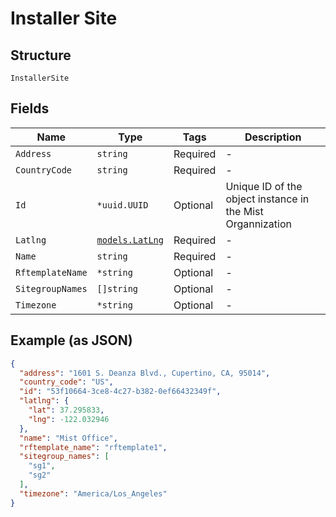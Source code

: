 
# Installer Site

## Structure

`InstallerSite`

## Fields

| Name | Type | Tags | Description |
|  --- | --- | --- | --- |
| `Address` | `string` | Required | - |
| `CountryCode` | `string` | Required | - |
| `Id` | `*uuid.UUID` | Optional | Unique ID of the object instance in the Mist Organnization |
| `Latlng` | [`models.LatLng`](../../doc/models/lat-lng.md) | Required | - |
| `Name` | `string` | Required | - |
| `RftemplateName` | `*string` | Optional | - |
| `SitegroupNames` | `[]string` | Optional | - |
| `Timezone` | `*string` | Optional | - |

## Example (as JSON)

```json
{
  "address": "1601 S. Deanza Blvd., Cupertino, CA, 95014",
  "country_code": "US",
  "id": "53f10664-3ce8-4c27-b382-0ef66432349f",
  "latlng": {
    "lat": 37.295833,
    "lng": -122.032946
  },
  "name": "Mist Office",
  "rftemplate_name": "rftemplate1",
  "sitegroup_names": [
    "sg1",
    "sg2"
  ],
  "timezone": "America/Los_Angeles"
}
```

